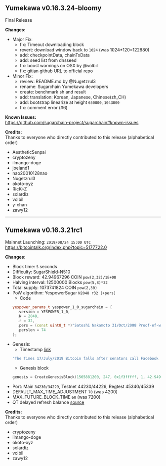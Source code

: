 Yumekawa v0.16.3.24-bloomy
--------------------------
Final Release

**Changes:**
- Major Fix:
  * fix: Timeout downloading block
  * revert: download window back to `1024` (was 1024*120=122880)
  * add: checkpointData, chainTxData
  * add: seed list from dnsseed
  * fix: boost warnings on OSX by @volbil
  * fix: gitian github URL to official repo
- Minor Fix:
  * review: README.md by @Nugetzrul3
  * rename: Sugarchain Yumekawa developers
  * create: benchmark sh and result
  * add: translation: Korean, Japanese, Chinese(zh_CH)
  * add: bootstrap linearize at height `650000`, `1043000`
  * fix: comment error (#6)

**Known Issues:**  
https://github.com/sugarchain-project/sugarchain#known-issues

**Credits:**  
Thanks to everyone who directly contributed to this release (alphabetical order)

- AestheticSenpai
- cryptozeny
- ilmango-doge
- joeland1
- nao20010128nao
- Nugetzrul3
- okoto-xyz
- RicK~Z
- solardiz
- volbil
- y-chan
- zawy12


----------------------


Yumekawa v0.16.3.21rc1
----------------------
Mainnet Launching: `2019/08/24 15:00 UTC`  
https://bitcointalk.org/index.php?topic=5177722.0

**Changes:**
- Block time: `5` seconds
- Difficulty: SugarShield-N510
- Block reward: 42.94967296 COIN `pow(2,32)/1E+08`
- Halving interval: 12500000 Blocks `pow(5,8)*32`
- Total supply: 1073741824 COIN `pow(2,30)`
- PoW algorithm: YespowerSugar `N2048 r32 (+pers)`
  * Code
  ```cpp
  yespower_params_t yespower_1_0_sugarchain = {
    .version = YESPOWER_1_0,
    .N = 2048,
    .r = 32,
    .pers = (const uint8_t *)"Satoshi Nakamoto 31/Oct/2008 Proof-of-work is essentially one-CPU-one-vote",
    .perslen = 74
  };
  ```
- Genesis:
  * Timestamp [link](https://www.thetimes.co.uk/article/facebook-s-libra-knocks-bitcoin-b3zvn67k0)
  ```cpp
  "The Times 17/July/2019 Bitcoin falls after senators call Facebook delusional over libra"
  ```
  * Genesis block
  ```cpp
  genesis = CreateGenesisBlock(1565881200, 247, 0x1f3fffff, 1, 42.94967296 * COIN);
  ```
- Port: Main `34230/34229`, Testnet 44230/44229, Regtest 45340/45339
- DEFAULT_MAX_TIME_ADJUSTMENT `70` (was 4200)
- MAX_FUTURE_BLOCK_TIME `60` (was 7200)
- QT delayed refresh balance [source](https://github.com/sugarchain-project/sugarchain/commit/72436c90b29844cf507895df053103f9b6840776#diff-2e3836af182cfb375329c3463ffd91f8)

**Credits:**  
Thanks to everyone who directly contributed to this release (alphabetical order)
- cryptozeny
- ilmango-doge
- okoto-xyz
- solardiz
- volbil
- zawy12
